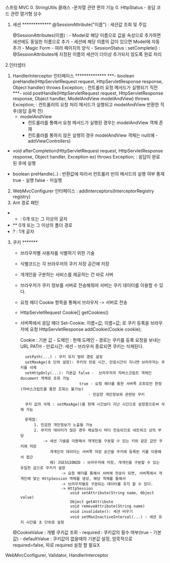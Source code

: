 
스프링 MVC 
0. StringUtils 클래스
    -문자열 관련 편의 기능
0. HttpStatus
    - 응답 코드 관련 열거형 상수
        
1. 세션 *************
	@SessionAttribute("이름") : 세션값 조회 및 주입 
	
	@SessionAttributes(이름) : -  Model로 해당 이름으로 값을 속성으로 추가하면 세션에도 동일한 이름으로 추가 
                                - 세션에 해당 이름의 값이 있으면 Model에 자동 추가
                                - Magic Form - 여러 페이지의 양식 
		- SessionStatus
				: setComplete() : @SessionAttributes에 지정된 이름의 세션이 더이상 추가되지 않도록 완료 처리
	
2.인터셉터
1) HandlerInterceptor 인터페이스 **************
***- boolean preHandle(HttpServletRequest request, HttpServletResponse response, Object handler) throws Exception;
    : 컨트롤러 요청 메서드가 실행되기 직전
***- void postHandle(HttpServletRequest request, HttpServletResponse response, Object handler, ModelAndView modelAndView) throws Exception;
    : 컨트롤러의 요청 처리 메서드가 실행되고 modelAndView 반환한 직후(응답 출력 전)
    - modelAndView
        - 컨트롤러를 통해서 요청 메서드가 실행된 경우는 modelAndView 객체 존재
        - 컨트롤러를 통하지 않은 실행의 경우 modelAndView 객체는 null(예 -  addViewControllers)
- void afterCompletion(HttpServletRequest request, HttpServletResponse response, Object handler, Exception ex) throws Exception;
    : 응답이 완료 된 후에 실행


- boolean preHandle(..) : 반환값에 따라서 컨트롤러 빈의 메서드의 실행 여부 통제
								true - 실행 
								false - 미실행

2) WebMvcConfigurer 인터페이스 : addInterceptors(InterceptorRegistry registry)
3) Ant 경로 패턴
- * : 0개 또는 그 이상의 글자
- ** 0개 또는 그 이상의 폴더 경로
- ? : 1개 글자


3. 쿠키 *******
    - 브라우저별 사용자를 식별하기 위한 기술
    - 식별코드는 각 브라우저의 쿠키 저장 공간에 저장
    - 개개인을 구분하는 서비스를 제공하는 건 바로 서버
    - 브라우저가 쿠키 정보를 서버로 전송해줘야 서버는 쿠키 데이터를 이용할 수 있다.
    - 요청 헤더 Cookie 항목을 통해서 브라우저 -> 서버로 전송
    - HttpServletRequest
        Cookie[] getCookies()

    - 서버쪽에서 응답 헤더 Set-Cookie: 이름=값; 이름=값; 로 쿠키 등록을 브라우저에 요청
        HttpServletResponse
            addCookie(Cookie cookie);

        Cookie : 기본 값
            - 도메인 : 현재 도메인
            - 경로는 쿠키를 등록 요청을 보내는 URL PATH
            - 만료시간: 세션 - 브라우저 종료되면 쿠키는 삭제된다.

            setPath(...) : 쿠키 유지 범위 경로 설정
            setMaxAge(초 단위 설정): 쿠키의 만료 시간, 만료시간이 지나면 브라우저는 쿠키를 삭제
            setHttpOnly(...): 기본값 false -  브라우저의 자바스크립트 객체인 document 객체로 조회 가능
                                    true - 요청 헤더를 통한 서버쪽 조회로만 한정(자바스크립트를 통한 조회는 불가능)
                                        - 민감한 개인정보와 관련된 쿠키
            
            쿠키 값의 삭제 : setMaxAge()를 현재 시간보다 지난 시간으로 설정함으로써 삭제 가능
            
            문제점:
                1. 민감한 개인정보가 노출될 가능
                2. 쿠키의 데이터가 많은 경우 매요청시 마다 전송되므로 네트워크 상의 부담
                    -> 세션 기술을 이용해서 개개인을 구분할 수 있는 키와 같은 값만 쿠키에 저장
                       개개인의 데이터는 서버쪽 저장 공간을 쿠키에 등록된 키를 이용해서 접근
                       예) JSESSIONID : 브라우저에 저장, 개개인을 구분할 수 있는 유일한 겂으로 쿠키가 설정
                            -> 요청 헤더를 통해서 서버에 전송이 되면, 서버쪽에서 개개인에 맞는 HttpSession 객체를 생성, 해당 객체를 통해서
                            -> 브라우저별로 구분되는 데이터를 유지 할 수 있다.
                            -> HttpSession
                                void setAttribute(String name, Object value)
                                Object getAttribute
                                void removeAttribute(String name)
                                void invalidate(): 세션 비우기
                                void setMaxInactiveInterval(...) : 세션 유지 시간을 초 단위로 설정


    @CookieValue : 개별 쿠키값 조회
        - required : 쿠키값의 필수 여부(true - 기본값)
        - defaultValue : 쿠키값이 없을때의 기본값 설정, 암묵적으로 required=false, 따로 required 설정 할 필요X


WebMvcConfigurer, Validator, HandlerInterceptor


